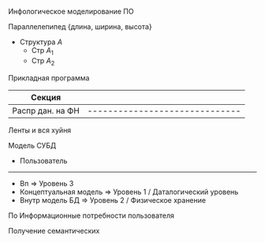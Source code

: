 Инфологическое моделирование ПО

Параллелепипед {длина, ширина, высота}

- Структура $А$ 
	- Стр $А_1$
	- Стр $А_2$

Прикладная программа

| Секция           |                                |
| ---------------- | ------------------------------ |
| Распр дан. на ФН | ------------------------------ |

Ленты и вся хуйня

Модель СУБД

- Пользователь
---
- Вп => Уровень 3
- Концептуальная модель => Уровень 1 / Даталогический уровень
- Внутр модель БД => Уровень 2 / Физическое хранение



По
Информационные потребности пользователя



Получение семантических  
